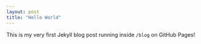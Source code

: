 ```yaml
---
layout: post
title: "Hello World"
---
```


This is my very first Jekyll blog post running inside `/blog` on GitHub Pages!

